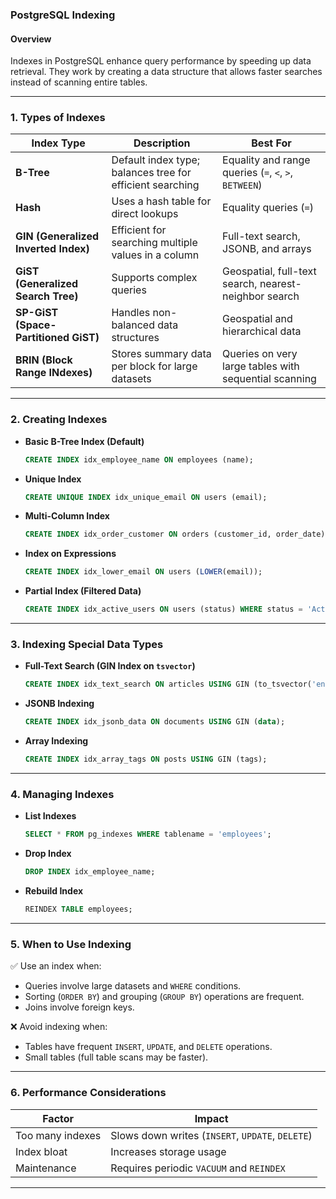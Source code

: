 ### PostgreSQL Indexing  
 
#### Overview  
Indexes in PostgreSQL enhance query performance by speeding up data retrieval. They work by creating a data structure that allows faster searches instead of scanning entire tables.

---

### **1. Types of Indexes**  

| Index Type | Description | Best For |
|------------|-------------|----------|
| **B-Tree** | Default index type; balances tree for efficient searching | Equality and range queries (`=`, `<`, `>`, `BETWEEN`) |
| **Hash** | Uses a hash table for direct lookups | Equality queries (`=`) |
| **GIN (Generalized Inverted Index)** | Efficient for searching multiple values in a column | Full-text search, JSONB, and arrays |
| **GiST (Generalized Search Tree)** | Supports complex queries | Geospatial, full-text search, nearest-neighbor search |
| **SP-GiST (Space-Partitioned GiST)** | Handles non-balanced data structures | Geospatial and hierarchical data |
| **BRIN (Block Range INdexes)** | Stores summary data per block for large datasets | Queries on very large tables with sequential scanning |

---

### **2. Creating Indexes**  

- **Basic B-Tree Index (Default)**  
  ```sql
  CREATE INDEX idx_employee_name ON employees (name);
  ```

- **Unique Index**  
  ```sql
  CREATE UNIQUE INDEX idx_unique_email ON users (email);
  ```

- **Multi-Column Index**  
  ```sql
  CREATE INDEX idx_order_customer ON orders (customer_id, order_date);
  ```

- **Index on Expressions**  
  ```sql
  CREATE INDEX idx_lower_email ON users (LOWER(email));
  ```

- **Partial Index (Filtered Data)**  
  ```sql
  CREATE INDEX idx_active_users ON users (status) WHERE status = 'Active';
  ```

---

### **3. Indexing Special Data Types**  

- **Full-Text Search (GIN Index on `tsvector`)**  
  ```sql
  CREATE INDEX idx_text_search ON articles USING GIN (to_tsvector('english', content));
  ```

- **JSONB Indexing**  
  ```sql
  CREATE INDEX idx_jsonb_data ON documents USING GIN (data);
  ```

- **Array Indexing**  
  ```sql
  CREATE INDEX idx_array_tags ON posts USING GIN (tags);
  ```

---

### **4. Managing Indexes**  

- **List Indexes**  
  ```sql
  SELECT * FROM pg_indexes WHERE tablename = 'employees';
  ```

- **Drop Index**  
  ```sql
  DROP INDEX idx_employee_name;
  ```

- **Rebuild Index**  
  ```sql
  REINDEX TABLE employees;
  ```

---

### **5. When to Use Indexing**  

✅ Use an index when:  
- Queries involve large datasets and `WHERE` conditions.  
- Sorting (`ORDER BY`) and grouping (`GROUP BY`) operations are frequent.  
- Joins involve foreign keys.  

❌ Avoid indexing when:  
- Tables have frequent `INSERT`, `UPDATE`, and `DELETE` operations.  
- Small tables (full table scans may be faster).  

---

### **6. Performance Considerations**  

| Factor | Impact |
|--------|--------|
| Too many indexes | Slows down writes (`INSERT`, `UPDATE`, `DELETE`) |
| Index bloat | Increases storage usage |
| Maintenance | Requires periodic `VACUUM` and `REINDEX` |

---